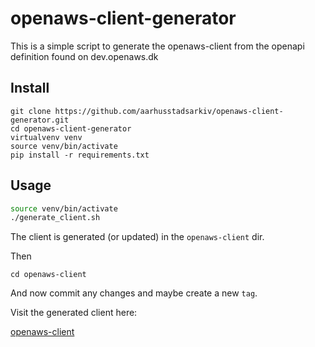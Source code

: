 # openaws-client-generator

This is a simple script to generate the openaws-client from the openapi definition found on dev.openaws.dk

## Install

    git clone https://github.com/aarhusstadsarkiv/openaws-client-generator.git
    cd openaws-client-generator
    virtualvenv venv
    source venv/bin/activate
    pip install -r requirements.txt

## Usage

```bash
source venv/bin/activate
./generate_client.sh
```

The client is generated (or updated) in the `openaws-client` dir. 

Then 

    cd openaws-client 
    
And now commit any changes and maybe create a new `tag`.

Visit the generated client here:

[openaws-client](https://github.com/aarhusstadsarkiv/openaws-client)
